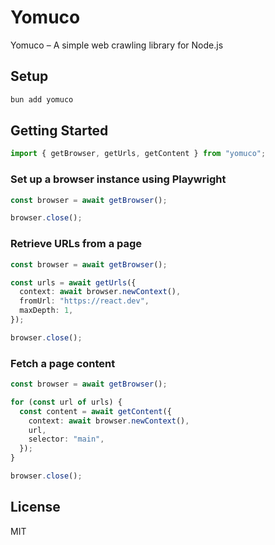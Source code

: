 # Yomuco

Yomuco – A simple web crawling library for Node.js

## Setup

```bash
bun add yomuco
```

## Getting Started

```typescript
import { getBrowser, getUrls, getContent } from "yomuco";
```

### Set up a browser instance using Playwright

```typescript
const browser = await getBrowser();

browser.close();
```

### Retrieve URLs from a page

```typescript
const browser = await getBrowser();

const urls = await getUrls({
  context: await browser.newContext(),
  fromUrl: "https://react.dev",
  maxDepth: 1,
});

browser.close();
```

### Fetch a page content

```typescript
const browser = await getBrowser();

for (const url of urls) {
  const content = await getContent({
    context: await browser.newContext(),
    url,
    selector: "main",
  });
}

browser.close();
```

## License

MIT
